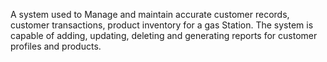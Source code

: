 A system used to Manage and maintain accurate customer records, customer transactions, product inventory for a gas Station.
The system is capable of adding, updating, deleting and generating reports for customer profiles and products.
